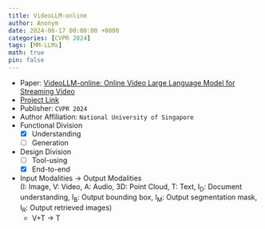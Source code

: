 ```yaml
---
title: VideoLLM-online
author: Anonym
date: 2024-06-17 00:00:00 +0800
categories: [CVPR 2024]
tags: [MM-LLMs]
math: true
pin: false
---
```


- Paper: [VideoLLM-online: Online Video Large Language Model for Streaming Video](https://arxiv.org/pdf/2406.11816)
- [Project Link](https://showlab.github.io/videollm-online)
- Publisher: `CVPR 2024`
- Author Affiliation: `National University of Singapore`
- Functional Division
  + [x] Understanding
  + [ ] Generation
- Design Division
  + [ ] Tool-using
  + [x] End-to-end
- Input Modalities $\rightarrow$ Output Modalities <br />(I: Image, V: Video, A: Audio, 3D: Point Cloud, T: Text, I<sub>D</sub>: Document understanding, I<sub>B</sub>: Output bounding box, I<sub>M</sub>: Output segmentation mask, I<sub>R</sub>: Output retrieved images)
  + V+T $\rightarrow$ T
